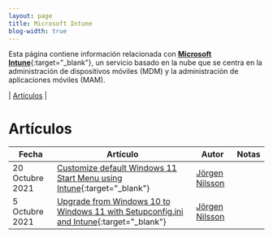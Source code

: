 ```yaml
---
layout: page
title: Microsoft Intune
blog-width: true
---
```


Esta página contiene información relacionada con [**Microsoft Intune**](https://docs.microsoft.com/es-es/mem/intune/){:target="_blank"}, un servicio basado en la nube que se centra en la administración de dispositivos móviles (MDM) y la administración de aplicaciones móviles (MAM).

| [Artículos](#posts) |

# <a name="posts">Artículos

| Fecha | Artículo | Autor | Notas |
| --- | --- | --- | --- |
| 20 Octubre 2021 | [Customize default Windows 11 Start Menu using Intune](https://blog.onevinn.com/customize-default-windows-11-start-menu-using-intune){:target="_blank"} | [Jörgen Nilsson](https://twitter.com/ccmexec) | |
| 5 Octubre 2021 | [Upgrade from Windows 10 to Windows 11 with Setupconfig.ini and Intune](https://blog.onevinn.com/upgrade-from-windows-10-to-windows-11-with-setupconfig-ini-and-intune){:target="_blank"} | [Jörgen Nilsson](https://twitter.com/ccmexec) | |
